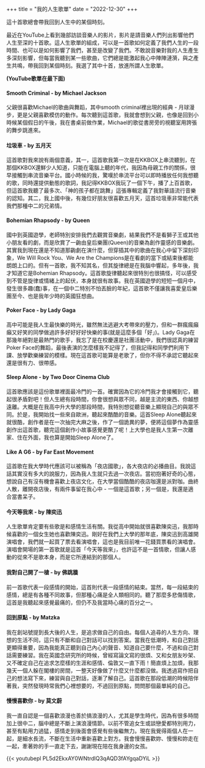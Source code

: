 +++
title = "我的人生歌單"
date = "2022-12-30"
+++

這十首歌總會帶我回到人生中的某個時刻。
<!--more-->

最近在YouTube上看到幾部訪談音樂人的影片，影片是請音樂人們列出影響他們人生至深的十首歌。這人生歌單的組成，可以是一首歌如何定義了我們人生的一段時間、也可以是如何影響了我們，甚至是改變了我們。不敢說音樂對我的人生產生多深刻影響，但每當我聽到某一些歌曲，它們總是能激起我心中陣陣漣漪，與之產生共鳴，帶我回到某個時刻。我選了其中十首，放進所謂人生歌單。

**(YouTube歌單在最下面)**

#### Smooth Criminal - by Michael Jackson
父親很喜歡Michael的歌曲與舞蹈，其中smooth criminal裡出現的經典 - 月球漫步，更是父親喜歡模仿的動作。每次聽到這首歌，我就會想到父親，也像是回到小時候某個假日的午後，我在書桌前做作業，Michael的歌從書房旁的視聽室用誇張的舞步跳進來。

#### 垃圾車 - by 五月天
這首歌對我來說有兩個意義，其一，這首歌我第一次是在KKBOX上串流聽到，在那個KKBOX還鮮少人知道，只能在電腦上聽的年代，我因為母親工作的關係，很早接觸到串流音樂平台。國小時候的我，驚嘆於串流平台可以即時播放任何我想聽的歌，同時還提供動態的歌詞，我記得KKBOX我玩了一個下午，播了上百首歌，但這首歌我聽了最多次、「神的孩子都在跳舞」這張專輯定義了我對華語流行音樂的認知。其二，我上國中後，有幾位好朋友很喜歡五月天，這首垃圾車非常能代表我們那種中二的兄弟情。

#### Bohemian Rhapsody - by Queen
國中到英國遊學，老師特別安排我們去觀賞音樂劇，結果我們不是看獅子王或其他小朋友看的劇，而是欣賞了一齣由皇后樂團(Queen)的音樂為創作靈感的音樂劇。其實我到現在還是不知道那齣劇在演什麼，但穿插其中的歌曲在我心中留下深刻印象，We Will Rock You、We Are the Champions是在看劇的當下或結束後都能朗朗上口的。但有一首歌，我不知其名，但其旋律總是在我腦中響起，多年後，我才知道它是Bohemian Rhapsody。這首歌旋律聽起來很特別也很搞怪，可以感受到不管是旋律或情緒上的起伏，本身就很有故事。我在英國遊學的短短一個月中，發生很多趣(蠢)事，在一個中二特別不怕丟臉的年紀，這首歌不僅讓我喜愛皇后樂團至今、也是我年少時的英國狂想曲。

#### Poker Face - by Lady Gaga
高中可能是我人生最快樂的時光，雖然無法逃避大考帶來的壓力，但和一群瘋瘋癲癲又好笑的同學做過許多好好好好快樂的事(就是這麼多個「好」)。Lady Gaga在那幾年絕對是最熱門的歌手，我忘了是在校慶還是社團活動中，我們很認真的練習Poker Face的舞蹈，最後表演的怎麼樣我不記得了，但我記得和同學們利用下課、放學歡樂練習的模樣。現在這首歌可能算是老歌了，但你不得不承認它聽起來還是很有力、很帶感。

#### Sleep Alone - by Two Door Cinema Club
這首歌應該是這份歌單裡面最冷門的一首。確實因為它的冷門我才會接觸到它，聽起很矛盾對吧！但人生總有段時間，你會很想與眾不同，越是主流的東西、你越想遠離。大概是在我高中升大學的那段時間，我特別想從聽音樂上顯現自己的與眾不同。於是，我開始找一些來自歐洲，聽起來酷酷的音樂。這首Sleep Alone聽起來就很酷，創作者是在一次抽完大麻之後，作了一個詭異的夢，便將這個夢作為靈感創作出這首歌，聽完這個創作小故事感覺更酷了呢！上大學也是我人生第一次離家、住在外面，我也算是開始Sleep Alone了。

#### Like A G6 - by Far East Movement
這首歌在我大學時代應該可以被稱為「夜店國歌」，各大夜店的必播曲目。我說這話其實沒有多大的說服力，因為我人生就只去過一次夜店。當初抱著好奇的心態，想說自己有沒有機會喜歡上夜店文化，在大學當個酷酷的夜店咖還是派對咖。曲終人散，離開夜店後，有兩件事留在我心中 - 一個是這首歌；另一個是，我還是適合當書呆子。
  
#### 今天等我來 - by 陳奕迅
人生歌單肯定要有些歌是和感情生活有關。我從高中開始就很喜歡陳奕迅，我那時候喜歡的一個女生她也喜歡陳奕迅。剛好在我們上大學的那年底，陳奕迅到高雄開演唱會，我們就一起買了票去看演唱會，這也是我目前唯一花錢買票看的演唱會。演唱會開場的第一首歌就是這首「今天等我來」，也許這不是一首情歌，但讓人感動的從來不是歌本身，而是它所連結到的那個人。

#### 我對自己開了一槍 - by 佛跳牆
前一首歌代表一段感情的開始，這首則代表一段感情的結束。當然，每一段結束的感情，總是有各種不同故事，但那種心痛是全人類相同的。聽了那麼多悲傷情歌，這首是我聽起來感覺最痛的，但仍不及我當時心痛的百分之一。
 
#### 回到原點 - by Matzka
我在創站號提到長大後的人生，是追求做自己的自由。每個人追尋的人生方向、理想的生活不同，這只有不斷和自己對話可以找到答案。當我在低潮時，和自己對話更顯得重要，因為我能真正聽到自己內心的聲音、知道自己要什麼，不過和自己對話需要練習。我在英國念研究所的時候，曾經寫論文寫的很煩、又和女朋友吵架、又不確定自己在追求怎麼樣的生涯和感情、倫敦又一直下雨！簡直煩上加煩，我那幾天一個人躲在閣樓的房間，一整天好像做了什麼又什麼都沒做。我透過寫作把自己的想法寫下來，練習與自己對話，逐漸了解自己。這首歌在那段低潮的時候陪伴著我，突然發現時常我們心裡想要的，不過回到原點，問問那個最單純的自己。

#### 慢慢喜歡你 - by 莫文蔚
我一直自認是一個喜歡浪漫也善於搞浪漫的人，尤其是學生時代，因為有很多時間加上很中二，腦中總是不斷上演浪漫情節。以前不管追女生或談戀愛都特別用力，甚至有點用力過猛，感情走到後面會感覺有些後繼無力。現在我覺得兩個人在一起，是細水長流，不斷在生活中重新喜歡上對方。我會慢慢喜歡妳、慢慢和妳走在一起，牽著妳的手一直走下去，謝謝現在陪在我身邊的女孩。

{{< youtubepl PL5d2EkxAY0WNtrdlQ3qAQD3fAYgqaDYiL >}}  
